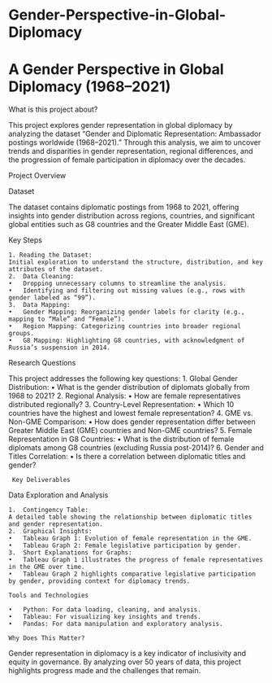 # Gender-Perspective-in-Global-Diplomacy
# A Gender Perspective in Global Diplomacy (1968–2021)

What is this project about?

This project explores gender representation in global diplomacy by analyzing the dataset “Gender and Diplomatic Representation: Ambassador postings worldwide (1968–2021).” Through this analysis, we aim to uncover trends and disparities in gender representation, regional differences, and the progression of female participation in diplomacy over the decades.

Project Overview

Dataset

The dataset contains diplomatic postings from 1968 to 2021, offering insights into gender distribution across regions, countries, and significant global entities such as G8 countries and the Greater Middle East (GME).

Key Steps

	1. Reading the Dataset:
    Initial exploration to understand the structure, distribution, and key attributes of the dataset.
	2.	Data Cleaning:
	•	Dropping unnecessary columns to streamline the analysis.
	•	Identifying and filtering out missing values (e.g., rows with gender labeled as “99”).
	3.	Data Mapping:
	•	Gender Mapping: Reorganizing gender labels for clarity (e.g., mapping to “Male” and “Female”).
	•	Region Mapping: Categorizing countries into broader regional groups.
	•	G8 Mapping: Highlighting G8 countries, with acknowledgment of Russia’s suspension in 2014.

   Research Questions

This project addresses the following key questions:
	1.	Global Gender Distribution:
	•	What is the gender distribution of diplomats globally from 1968 to 2021?
	2.	Regional Analysis:
	•	How are female representatives distributed regionally?
	3.	Country-Level Representation:
	•	Which 10 countries have the highest and lowest female representation?
	4.	GME vs. Non-GME Comparison:
	•	How does gender representation differ between Greater Middle East (GME) countries and Non-GME countries?
	5.	Female Representation in G8 Countries:
	•	What is the distribution of female diplomats among G8 countries (excluding Russia post-2014)?
	6.	Gender and Titles Correlation:
	•	Is there a correlation between diplomatic titles and gender?

     Key Deliverables

Data Exploration and Analysis

	1.	Contingency Table:
    A detailed table showing the relationship between diplomatic titles and gender representation.
	2.	Graphical Insights:
	•	Tableau Graph 1: Evolution of female representation in the GME.
	•	Tableau Graph 2: Female legislative participation by gender.
	3.	Short Explanations for Graphs:
	•	Tableau Graph 1 illustrates the progress of female representatives in the GME over time.
	•	Tableau Graph 2 highlights comparative legislative participation by gender, providing context for diplomacy trends.

    Tools and Technologies

	•	Python: For data loading, cleaning, and analysis.
	•	Tableau: For visualizing key insights and trends.
	•	Pandas: For data manipulation and exploratory analysis.

    Why Does This Matter?

Gender representation in diplomacy is a key indicator of inclusivity and equity in governance. By analyzing over 50 years of data, this project highlights progress made and the challenges that remain.
